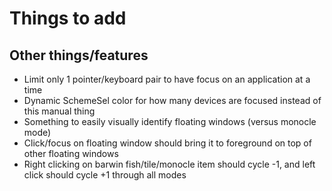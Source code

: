 # Things to add

## Other things/features

* Limit only 1 pointer/keyboard pair to have focus on an application at a time
* Dynamic SchemeSel color for how many devices are focused instead of this manual thing
* Something to easily visually identify floating windows (versus monocle mode)
* Click/focus on floating window should bring it to foreground on top of other floating windows
* Right clicking on barwin fish/tile/monocle item should cycle -1, and left click should cycle +1 through all modes
